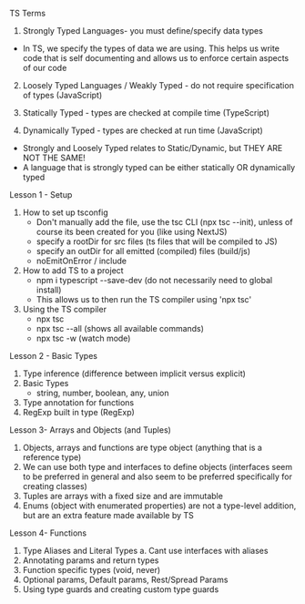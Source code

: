 TS Terms

1. Strongly Typed Languages- you must define/specify data types

- In TS, we specify the types of data we are using. This helps us write code that is self documenting and allows us to enforce certain aspects of our code

2. Loosely Typed Languages / Weakly Typed - do not require specification of types (JavaScript)

3. Statically Typed - types are checked at compile time (TypeScript)

4. Dynamically Typed - types are checked at run time (JavaScript)

- Strongly and Loosely Typed relates to Static/Dynamic, but THEY ARE NOT THE SAME!
- A language that is strongly typed can be either statically OR dynamically typed

Lesson 1 - Setup

1. How to set up tsconfig
   - Don't manually add the file, use the tsc CLI (npx tsc --init), unless of course its been created for you (like using NextJS)
   - specify a rootDir for src files (ts files that will be compiled to JS)
   - specify an outDir for all emitted (compiled) files (build/js)
   - noEmitOnError / include
2. How to add TS to a project
   - npm i typescript --save-dev (do not necessarily need to global install)
   - This allows us to then run the TS compiler using 'npx tsc'
3. Using the TS compiler
   - npx tsc
   - npx tsc --all (shows all available commands)
   - npx tsc -w (watch mode)

Lesson 2 - Basic Types

1. Type inference (difference between implicit versus explicit)
2. Basic Types
   - string, number, boolean, any, union
3. Type annotation for functions
4. RegExp built in type (RegExp)

Lesson 3- Arrays and Objects (and Tuples)

1. Objects, arrays and functions are type object (anything that is a reference type)
2. We can use both type and interfaces to define objects (interfaces seem to be preferred in general and also seem to be preferred specifically for creating classes)
3. Tuples are arrays with a fixed size and are immutable
4. Enums (object with enumerated properties) are not a type-level addition, but are an extra feature made available by TS

Lesson 4- Functions

1. Type Aliases and Literal Types
   a. Cant use interfaces with aliases
2. Annotating params and return types
3. Function specific types (void, never)
4. Optional params, Default params, Rest/Spread Params
5. Using type guards and creating custom type guards